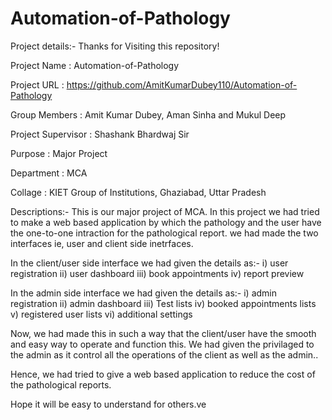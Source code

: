 # Automation-of-Pathology

Project details:-
Thanks for Visiting this repository!

Project Name : Automation-of-Pathology

Project URL : https://github.com/AmitKumarDubey110/Automation-of-Pathology

Group Members : Amit Kumar Dubey, Aman Sinha and Mukul Deep

Project Supervisor : Shashank Bhardwaj Sir

Purpose : Major Project

Department : MCA

Collage : KIET Group of Institutions, Ghaziabad, Uttar Pradesh

Descriptions:-
This is our major project of MCA.
In this project we had tried to make a web based application by which the pathology and the user have the one-to-one intraction for the pathological report.
we had made the  two interfaces ie, user and client side inetrfaces.

In the client/user side interface we had given the details as:-
i) user registration
ii) user dashboard
iii) book appointments
iv) report preview

In the admin side interface we had given the details as:-
i) admin registration
ii) admin dashboard
iii) Test lists
iv) booked appointments lists
v) registered user lists
vi) additional settings

Now, we had made this in such a way that the client/user have the smooth and easy way to operate and function this.
We had given the privilaged to the  admin as it control all the operations of the client as well as the admin..

Hence, we had tried to give a web based application to reduce the cost of the  pathological reports.

Hope it will be easy to understand for others.ve
